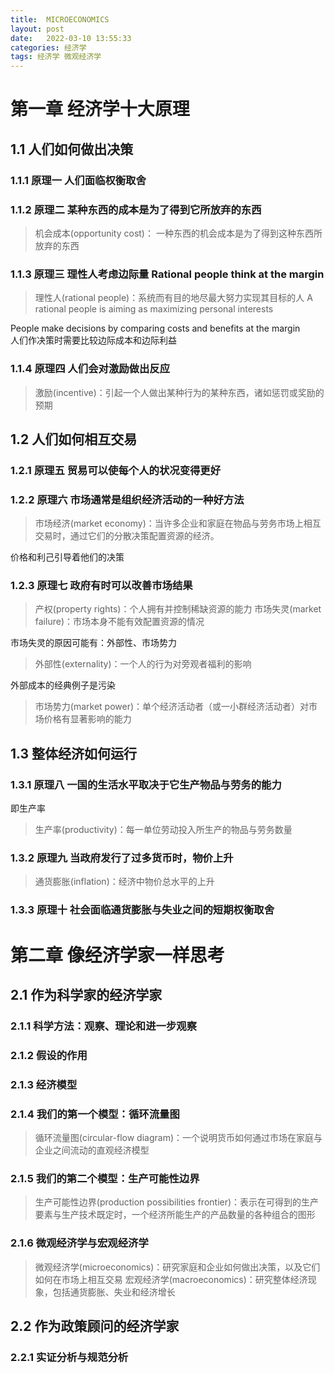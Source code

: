 ```yaml
---
title:  MICROECONOMICS     
layout: post  
date:   2022-03-10 13:55:33    
categories: 经济学    
tags: 经济学 微观经济学
---
```


# 第一章 经济学十大原理

## 1.1 人们如何做出决策

### 1.1.1 原理一 人们面临权衡取舍

### 1.1.2 原理二 某种东西的成本是为了得到它所放弃的东西

> 机会成本(opportunity cost)： 一种东西的机会成本是为了得到这种东西所放弃的东西

### 1.1.3 原理三 理性人考虑边际量 Rational people think at the margin

> 理性人(rational people)：系统而有目的地尽最大努力实现其目标的人
> A rational people is aiming as maximizing personal interests

People make decisions by comparing costs and benefits at the margin  
人们作决策时需要比较边际成本和边际利益

### 1.1.4 原理四 人们会对激励做出反应

> 激励(incentive)：引起一个人做出某种行为的某种东西，诸如惩罚或奖励的预期

## 1.2 人们如何相互交易

### 1.2.1 原理五 贸易可以使每个人的状况变得更好

### 1.2.2 原理六 市场通常是组织经济活动的一种好方法

> 市场经济(market economy)：当许多企业和家庭在物品与劳务市场上相互交易时，通过它们的分散决策配置资源的经济。

价格和利己引导着他们的决策

### 1.2.3 原理七 政府有时可以改善市场结果

> 产权(property rights)：个人拥有并控制稀缺资源的能力
> 市场失灵(market failure)：市场本身不能有效配置资源的情况

市场失灵的原因可能有：外部性、市场势力

> 外部性(externality)：一个人的行为对旁观者福利的影响

外部成本的经典例子是污染

> 市场势力(market power)：单个经济活动者（或一小群经济活动者）对市场价格有显著影响的能力

## 1.3 整体经济如何运行

### 1.3.1 原理八 一国的生活水平取决于它生产物品与劳务的能力

即生产率

> 生产率(productivity)：每一单位劳动投入所生产的物品与劳务数量

### 1.3.2 原理九 当政府发行了过多货币时，物价上升

> 通货膨胀(inflation)：经济中物价总水平的上升

### 1.3.3 原理十 社会面临通货膨胀与失业之间的短期权衡取舍

# 第二章 像经济学家一样思考

## 2.1 作为科学家的经济学家

### 2.1.1 科学方法：观察、理论和进一步观察

### 2.1.2 假设的作用

### 2.1.3 经济模型

### 2.1.4 我们的第一个模型：循环流量图

> 循环流量图(circular-flow diagram)：一个说明货币如何通过市场在家庭与企业之间流动的直观经济模型

### 2.1.5 我们的第二个模型：生产可能性边界

> 生产可能性边界(production possibilities frontier)：表示在可得到的生产要素与生产技术既定时，一个经济所能生产的产品数量的各种组合的图形

### 2.1.6 微观经济学与宏观经济学

> 微观经济学(microeconomics)：研究家庭和企业如何做出决策，以及它们如何在市场上相互交易
> 宏观经济学(macroeconomics)：研究整体经济现象，包括通货膨胀、失业和经济增长

## 2.2 作为政策顾问的经济学家

### 2.2.1 实证分析与规范分析

